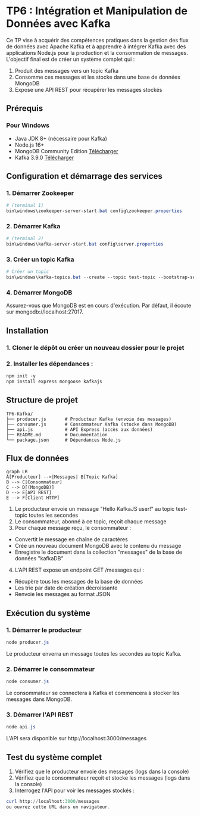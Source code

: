 # TP6 : Intégration et Manipulation de Données avec Kafka
Ce TP vise à acquérir des compétences pratiques dans la gestion des flux de données avec Apache Kafka et à apprendre à intégrer Kafka avec des applications Node.js pour la production et la consommation de messages. L'objectif final est de créer un système complet qui :
1. Produit des messages vers un topic Kafka
2. Consomme ces messages et les stocke dans une base de données MongoDB
3. Expose une API REST pour récupérer les messages stockés
##  Prérequis
### Pour Windows
- Java JDK 8+ (nécessaire pour Kafka)
- Node.js 16+
- MongoDB Community Edition [Télécharger](https://www.mongodb.com/try/download/community)
- Kafka 3.9.0 [Télécharger](https://kafka.apache.org/downloads)

## Configuration et démarrage des services
### 1. Démarrer Zookeeper
```powershell
# (terminal 1)
bin\windows\zookeeper-server-start.bat config\zookeeper.properties
```
### 2. Démarrer Kafka
```powershell
# (terminal 2)
bin\windows\kafka-server-start.bat config\server.properties
```
### 3. Créer un topic Kafka
```powershell
# Créer un topic
bin\windows\kafka-topics.bat --create --topic test-topic --bootstrap-server localhost:9092
```
### 4. Démarrer MongoDB
Assurez-vous que MongoDB est en cours d'exécution. Par défaut, il écoute sur mongodb://localhost:27017.

## Installation 
### 1. Cloner le dépôt ou créer un nouveau dossier pour le projet
### 2. Installer les dépendances :
```powershell
npm init -y
npm install express mongoose kafkajs
```
## Structure de projet
```
TP6-Kafka/
├── producer.js       # Producteur Kafka (envoie des messages)
├── consumer.js       # Consommateur Kafka (stocke dans MongoDB)
├── api.js            # API Express (accès aux données)
├── README.md         # Docummentation
└── package.json      # Dépendances Node.js
```
## Flux de données
```mermaid
graph LR
A[Producteur] -->|Messages| B[Topic Kafka]
B --> C[Consommateur]
C --> D[(MongoDB)]
D --> E[API REST]
E --> F[Client HTTP]
```
1. Le producteur envoie un message "Hello KafkaJS user!" au topic test-topic toutes les secondes
2. Le consommateur, abonné à ce topic, reçoit chaque message
3. Pour chaque message reçu, le consommateur :
- Convertit le message en chaîne de caractères
- Crée un nouveau document MongoDB avec le contenu du message
- Enregistre le document dans la collection "messages" de la base de données "kafkaDB"
4. L'API REST expose un endpoint GET /messages qui :
- Récupère tous les messages de la base de données
- Les trie par date de création décroissante
- Renvoie les messages au format JSON

## Exécution du système
### 1. Démarrer le producteur
```powershell
node producer.js
```
Le producteur enverra un message toutes les secondes au topic Kafka.

### 2. Démarrer le consommateur
```powershell
node consumer.js
```
Le consommateur se connectera à Kafka et commencera à stocker les messages dans MongoDB.

### 3. Démarrer l'API REST
```powershell
node api.js
```
L'API sera disponible sur http://localhost:3000/messages

## Test du système complet
1. Vérifiez que le producteur envoie des messages (logs dans la console)
2. Vérifiez que le consommateur reçoit et stocke les messages (logs dans la console)
3. Interrogez l'API pour voir les messages stockés :

```powershell
curl http://localhost:3000/messages
ou ouvrez cette URL dans un navigateur.
```

